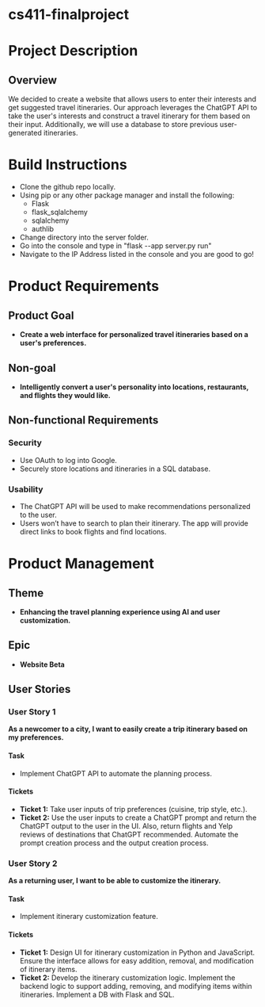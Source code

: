 # cs411-finalproject

# Project Description

## Overview

We decided to create a website that allows users to enter their interests and get suggested travel itineraries. Our approach leverages the ChatGPT API to take the user's interests and construct a travel itinerary for them based on their input. Additionally, we will use a database to store previous user-generated itineraries.

# Build Instructions
- Clone the github repo locally.
- Using pip or any other package manager and install the following:
  - Flask
  - flask_sqlalchemy
  - sqlalchemy
  - authlib
- Change directory into the server folder.
- Go into the console and type in "flask --app server.py run"
- Navigate to the IP Address listed in the console and you are good to go!

# Product Requirements

## Product Goal

- **Create a web interface for personalized travel itineraries based on a user's preferences.**

## Non-goal

- **Intelligently convert a user's personality into locations, restaurants, and flights they would like.**

## Non-functional Requirements

### Security

- Use OAuth to log into Google.
- Securely store locations and itineraries in a SQL database.

### Usability

- The ChatGPT API will be used to make recommendations personalized to the user.
- Users won’t have to search to plan their itinerary. The app will provide direct links to book flights and find locations.

# Product Management

## Theme

- **Enhancing the travel planning experience using AI and user customization.**

## Epic

- **Website Beta**

## User Stories

### User Story 1

**As a newcomer to a city, I want to easily create a trip itinerary based on my preferences.**

#### Task

- Implement ChatGPT API to automate the planning process.

#### Tickets

- **Ticket 1:** Take user inputs of trip preferences (cuisine, trip style, etc.).
- **Ticket 2:** Use the user inputs to create a ChatGPT prompt and return the ChatGPT output to the user in the UI. Also, return flights and Yelp reviews of destinations that ChatGPT recommended. Automate the prompt creation process and the output creation process.

### User Story 2

**As a returning user, I want to be able to customize the itinerary.**

#### Task

- Implement itinerary customization feature.

#### Tickets

- **Ticket 1:** Design UI for itinerary customization in Python and JavaScript. Ensure the interface allows for easy addition, removal, and modification of itinerary items.
- **Ticket 2:** Develop the itinerary customization logic. Implement the backend logic to support adding, removing, and modifying items within itineraries. Implement a DB with Flask and SQL.

